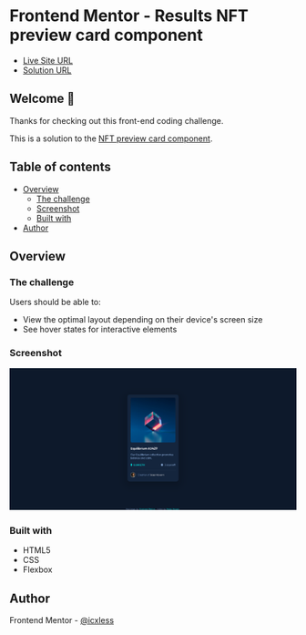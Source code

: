 # Frontend Mentor - Results NFT preview card component
- [Live Site URL](https://icx-5-nft-preview-card-component-main.pages.dev/)
- [Solution URL]()

## Welcome 👋

Thanks for checking out this front-end coding challenge.

This is a solution to the [NFT preview card component](https://www.frontendmentor.io/challenges/nft-preview-card-component-SbdUL_w0U).

## Table of contents

- [Overview](#overview)
  - [The challenge](#the-challenge)
  - [Screenshot](#screenshot)
  - [Built with](#built-with)
- [Author](#author)

## Overview

### The challenge

Users should be able to:

- View the optimal layout depending on their device's screen size
- See hover states for interactive elements

### Screenshot

![ ](./img/preview.png)

### Built with

- HTML5
- CSS
- Flexbox

## Author

Frontend Mentor - [@icxless](https://www.frontendmentor.io/profile/Icxless)
